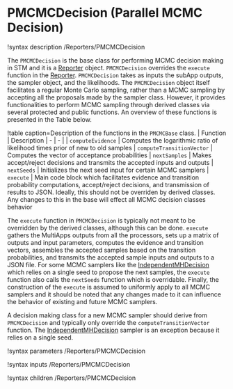 # PMCMCDecision (Parallel MCMC Decision)

!syntax description /Reporters/PMCMCDecision

The `PMCMCDecision` is the base class for performing MCMC decision making in STM and it is a [Reporter](Reporters/index.md) object. `PMCMCDecision` overrides the `execute` function in the [Reporter](Reporters/index.md). `PMCMCDecision` takes as inputs the subApp outputs, the sampler object, and the likelihoods. The `PMCMCDecision` object itself facilitates a regular Monte Carlo sampling, rather than a MCMC sampling by accepting all the proposals made by the sampler class. However, it provides functionalities to perform MCMC sampling through derived classes via several protected and public functions. An overview of these functions is presented in the Table below.

!table caption=Description of the functions in the `PMCMCBase` class.
| Function | Description
| - |  - |
| `computeEvidence` |  Computes the logarithmic ratio of likelihood times prior of new to old samples
| `computeTransitionVector` | Computes the vector of acceptance probabilities
| `nextSamples` | Makes accept/reject decisions and transmits the accepted inputs and outputs
| `nextSeeds` | Initializes the next seed input for certain MCMC samplers
| `execute` | Main code block which facilitates evidence and transition probability computations, accept/reject decisions, and transmission of results to JSON. Ideally, this should not be overriden by derived classes. Any changes to this in the base will effect all MCMC decision classes behavior

The `execute` function in `PMCMCDecision` is typically not meant to be overridden by the derived classes, although this can be done. `execute` gathers the MultiApps outputs from all the processors, sets up a matrix of outputs and input parameters, computes the evidence and transition vectors, assembles the accepted samples based on the transition probabilities, and transmits the accepted sample inputs and outputs to a JSON file. For some MCMC samplers like the [IndependentMHDecision](IndependentMHDecision.md) which relies on a single seed to propose the next samples, the `execute` function also calls the `nextSeeds` function which is overridable. Finally, the construction of the `execute` is assumed to uniformly apply to all MCMC samplers and it should be noted that any changes made to it can influence the behavior of existing and future MCMC samplers.

A decision making class for a new MCMC sampler should derive from `PMCMCDecision` and typically only override the `computeTransitionVector` function. The [IndependentMHDecision](IndependentMHDecision.md) sampler is an exception because it relies on a single seed.

!syntax parameters /Reporters/PMCMCDecision

!syntax inputs /Reporters/PMCMCDecision

!syntax children /Reporters/PMCMCDecision
